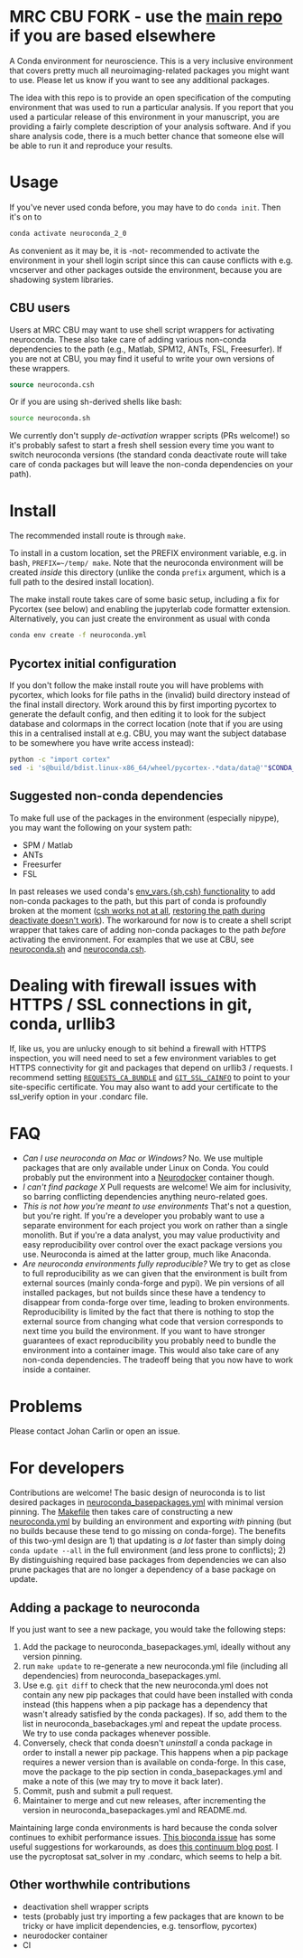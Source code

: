 # MRC CBU FORK - use the [main repo](https://github.com/jooh/neuroconda) if you are based elsewhere

A Conda environment for neuroscience. This is a very inclusive environment that covers
pretty much all neuroimaging-related packages you might want to use. Please let us know
if you want to see any additional packages.

The idea with this repo is to provide an open specification of the computing environment
that was used to run a particular analysis. If you report that you used a particular
release of this environment in your manuscript, you are providing a fairly complete
description of your analysis software. And if you share analysis code, there is a much
better chance that someone else will be able to run it and reproduce your results.

# Usage

If you've never used conda before, you may have to do `conda init`. Then it's on to

```sh
conda activate neuroconda_2_0
```

As convenient as it may be, it is -not- recommended to activate the environment in your
shell login script since this can cause conflicts with e.g. vncserver and other packages
outside the environment, because you are shadowing system libraries.

## CBU users

Users at MRC CBU may want to use shell script wrappers for activating neuroconda. These
also take care of adding various non-conda dependencies to the path (e.g., Matlab,
SPM12, ANTs, FSL, Freesurfer). If you are not at CBU, you may find it useful to write
your own versions of these wrappers.

``` csh
source neuroconda.csh
```

Or if you are using sh-derived shells like bash:

``` bash
source neuroconda.sh
```

We currently don't supply *de-activation* wrapper scripts (PRs welcome!) so it's
probably safest to start a fresh shell session every time you want to switch neuroconda
versions (the standard conda deactivate route will take care of conda packages but will
leave the non-conda dependencies on your path).

# Install

The recommended install route is through `make`.

To install in a custom location, set the PREFIX environment variable, e.g. in bash,
`PREFIX=~/temp/ make`. Note that the neuroconda environment will be created *inside*
this directory (unlike the conda `prefix` argument, which is a full path to the desired
install location).

The make install route takes care of some basic setup, including a fix for Pycortex (see
below) and enabling the jupyterlab code formatter extension. Alternatively, you can just
create the environment as usual with conda

``` sh
conda env create -f neuroconda.yml
```

## Pycortex initial configuration
If you don't follow the make install route you will have problems with pycortex, which
looks for file paths in the (invalid) build directory instead of the final install
directory. Work around this by first importing pycortex to generate the default config,
and then editing it to look for the subject database and colormaps in the correct
location (note that if you are using this in a centralised install at e.g. CBU, you may
want the subject database to be somewhere you have write access instead):

```sh
python -c "import cortex"
sed -i 's@build/bdist.linux-x86_64/wheel/pycortex-.*data/data@'"$CONDA_PREFIX"'@g' ~/.config/pycortex/options.cfg
```

## Suggested non-conda dependencies
To make full use of the packages in the environment (especially nipype), you may want
the following on your system path:

* SPM / Matlab
* ANTs
* Freesurfer
* FSL

In past releases we used conda's [env_vars.{sh,csh}
functionality](https://docs.conda.io/projects/conda/en/latest/user-guide/tasks/manage-environments.html#saving-environment-variables)
to add non-conda packages to the path, but this part of conda is profoundly broken at
the moment ([csh works not at all](https://github.com/conda/conda/issues/9304),
[restoring the path during deactivate doesn't
work](https://github.com/conda/conda/issues/3915)). The workaround for now is to create a shell script
wrapper that takes care of adding non-conda packages to the path *before* activating the
environment. For examples that we use at CBU, see [neuroconda.sh](neuroconda.sh) and
[neuroconda.csh](neuroconda.csh).

# Dealing with firewall issues with HTTPS / SSL connections in git, conda, urllib3
If, like us, you are unlucky enough to sit behind a firewall with HTTPS inspection, you
will need need to set a few environment variables to get HTTPS connectivity for git and
packages that depend on urllib3 / requests. I recommend setting
[`REQUESTS_CA_BUNDLE`](https://stackoverflow.com/a/37447847/3375155) and
[`GIT_SSL_CAINFO`](https://www.git-scm.com/docs/git-config/#Documentation/git-config.txt-httpsslCAInfo)
to point to your site-specific certificate. You may also want to add your certificate to
the ssl_verify option in your .condarc file.

# FAQ
* _Can I use neuroconda on Mac or Windows?_ No. We use multiple packages that are only
  available under Linux on Conda. You could probably put the environment into a
  [Neurodocker](https://github.com/kaczmarj/neurodocker) container though.
* _I can't find package *X*_ Pull requests are welcome! We aim for inclusivity, so
  barring conflicting dependencies anything neuro-related goes.
* _This is not how you're meant to use environments_ That's not a question, but you're
  right. If you're a developer you probably want to use a separate environment for each
  project you work on rather than a single monolith. But if you're a data analyst, you
  may value productivity and easy reproducibility over control over the exact package
  versions you use. Neuroconda is aimed at the latter group, much like Anaconda.
* _Are neuroconda environments fully reproducible?_ We try to get as close to full
  reproducibility as we can given that the environment is built from external sources
  (mainly conda-forge and pypi). We pin versions of all installed packages, but not
  builds since these have a tendency to disappear from conda-forge over time, leading to
  broken environments. Reproducibility is limited by the fact that there is nothing to
  stop the external source from changing what code that version corresponds to next time
  you build the environment. If you want to have stronger guarantees of exact
  reproducibility you probably need to bundle the environment into a container image.
  This would also take care of any non-conda dependencies. The tradeoff being that you
  now have to work inside a container.

# Problems
Please contact Johan Carlin or open an issue.

# For developers
Contributions are welcome! The basic design of neuroconda is to list desired packages in
[neuroconda_basepackages.yml](neuroconda_basepackages.yml) with minimal version pinning.
The [Makefile](Makefile) then takes care of constructing a new
[neuroconda.yml](neuroconda.yml) by building an environment and exporting *with* pinning
(but no builds because these tend to go missing on conda-forge). The benefits of this
two-yml design are 1) that updating is *a lot* faster than simply doing `conda update
--all` in the full environment (and less prone to conflicts); 2) By distinguishing
required base packages from dependencies we can also prune packages that are no longer a
dependency of a base package on update.

## Adding a package to neuroconda
If you just want to see a new package, you would take the
following steps:

1. Add the package to neuroconda_basepackages.yml, ideally without any version pinning.
2. run `make update` to re-generate a new neuroconda.yml file (including all
   dependencies) from neuroconda_basepackages.yml.
3. Use e.g. `git diff` to check that the new neuroconda.yml does not contain any new 
   pip packages that could have been installed with conda instead (this happens when a
   pip package has a dependency that wasn't already satisfied by the conda packages). If
   so, add them to the list in neuroconda_basebackages.yml and repeat the update
   process. We try to use conda packages whenever possible.
4. Conversely, check that conda doesn't *uninstall* a conda package in order to install
   a newer pip package. This happens when a pip package requires a newer version than is
   available on conda-forge. In this case, move the package to the pip section in
   conda_basepackages.yml and make a note of this (we may try to move it back later).
4. Commit, push and submit a pull request.
5. Maintainer to merge and cut new releases, after incrementing the version in
   neuroconda_basepackages.yml and README.md.

Maintaining large conda environments is hard because the conda solver continues to
exhibit performance issues. [This bioconda
issue](https://github.com/bioconda/bioconda-recipes/issues/13774) has some useful
suggestions for workarounds, as does [this continuum blog
post](https://www.anaconda.com/understanding-and-improving-condas-performance/). I use
the pycroptosat sat_solver in my .condarc, which seems to help a bit.

## Other worthwhile contributions
* deactivation shell wrapper scripts
* tests (probably just try importing a few packages that are known to be tricky or have
  implicit dependencies, e.g. tensorflow, pycortex)
* neurodocker container
* CI
